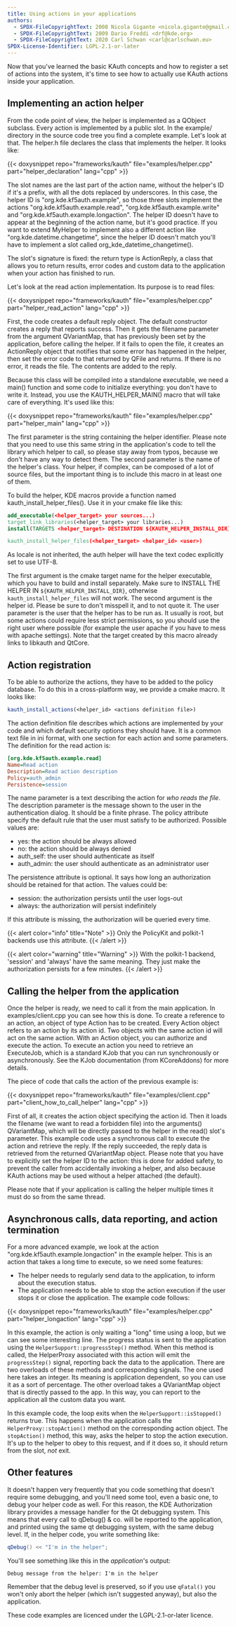 ```yaml
---
title: Using actions in your applications
authors:
  - SPDX-FileCopyrightText: 2008 Nicola Gigante <nicola.gigante@gmail.com>
  - SPDX-FileCopyrightText: 2009 Dario Freddi <drf@kde.org>
  - SPDX-FileCopyrightText: 2020 Carl Schwan <carl@carlschwan.eu>
SPDX-License-Identifier: LGPL-2.1-or-later
---
```


Now that you've learned the basic KAuth concepts and how to register
a set of actions into the system, it's time to see how to actually
use KAuth actions inside your application.

## Implementing an action helper

From the code point of view, the helper is implemented as a QObject subclass.
Every action is implemented by a public slot. In the example/ directory in the
source code tree you find a complete example. Let's look at that. The
helper.h file declares the class that implements the helper. It looks like:

{{< doxysnippet repo="frameworks/kauth" file="examples/helper.cpp" part="helper_declaration" lang="cpp" >}}

The slot names are the last part of the action name, without the helper's ID if
it's a prefix, with all the dots replaced by underscores. In this case, the
helper ID is "org.kde.kf5auth.example", so those three slots implement the
actions "org.kde.kf5auth.example.read", "org.kde.kf5auth.example.write" and
"org.kde.kf5auth.example.longaction". The helper ID doesn't have to appear at
the beginning of the action name, but it's good practice. If you want to extend
MyHelper to implement also a different action like
"org.kde.datetime.changetime", since the helper ID doesn't match you'll have to
implement a slot called org_kde_datetime_changetime().

The slot's signature is fixed: the return type is ActionReply, a class that
allows you to return results, error codes and custom data to the application
when your action has finished to run.

Let's look at the read action implementation. Its purpose is to read files:

{{< doxysnippet repo="frameworks/kauth" file="examples/helper.cpp" part="helper_read_action" lang="cpp" >}}

First, the code creates a default reply object. The default constructor creates
a reply that reports success. Then it gets the filename parameter from the
argument QVariantMap, that has previously been set by the application, before
calling the helper. If it fails to open the file, it creates an ActionReply
object that notifies that some error has happened in the helper, then set the
error code to that returned by QFile and returns. If there is no error, it
reads the file. The contents are added to the reply.

Because this class will be compiled into a standalone executable, we need a
main() function and some code to initialize everything: you don't have to write
it. Instead, you use the KAUTH_HELPER_MAIN() macro that will take care of
everything. It's used like this:

{{< doxysnippet repo="frameworks/kauth" file="examples/helper.cpp" part="helper_main" lang="cpp" >}}

The first parameter is the string containing the helper identifier. Please note
that you need to use this same string in the application's code to tell the
library which helper to call, so please stay away from typos, because we don't
have any way to detect them. The second parameter is the name of the helper's
class.  Your helper, if complex, can be composed of a lot of source files, but
the important thing is to include this macro in at least one of them.

To build the helper, KDE macros provide a function named
kauth_install_helper_files(). Use it in your cmake file like this:

```cmake
add_executable(<helper_target> your sources...)
target_link_libraries(<helper_target> your libraries...)
install(TARGETS <helper_target> DESTINATION ${KAUTH_HELPER_INSTALL_DIR})

kauth_install_helper_files(<helper_target> <helper_id> <user>)
```

As locale is not inherited, the auth helper will have the text codec explicitly set
to use UTF-8.

The first argument is the cmake target name for the helper executable, which
you have to build and install separately. Make sure to INSTALL THE HELPER IN
`${KAUTH_HELPER_INSTALL_DIR}`, otherwise `kauth_install_helper_files` will not work. The
second argument is the helper id. Please be sure to don't misspell it, and to
not quote it. The user parameter is the user that the helper has to be run as.
It usually is root, but some actions could require less strict permissions, so
you should use the right user where possible (for example the user apache if
you have to mess with apache settings). Note that the target created by this
macro already links to libkauth and QtCore.

## Action registration

To be able to authorize the actions, they have to be added to the policy
database. To do this in a cross-platform way, we provide a cmake macro. It
looks like:

```cmake
kauth_install_actions(<helper_id> <actions definition file>)
```

The action definition file describes which actions are implemented by your code
and which default security options they should have. It is a common text file
in ini format, with one section for each action and some parameters. The
definition for the read action is:

```ini
[org.kde.kf5auth.example.read]
Name=Read action
Description=Read action description
Policy=auth_admin
Persistence=session
```

The name parameter is a text describing the action for *who reads the
file*. The description parameter is the message shown to the user in the
authentication dialog. It should be a finite phrase.  The policy attribute
specify the default rule that the user must satisfy to be authorized. Possible
values are:

- yes: the action should be always allowed
- no: the action should be always denied
- auth_self: the user should authenticate as itself
- auth_admin: the user should authenticate as an administrator user

The persistence attribute is optional. It says how long an authorization should
be retained for that action. The values could be:
- session: the authorization persists until the user logs-out
- always: the authorization will persist indefinitely

If this attribute is missing, the authorization will be queried every time.

{{< alert color="info" title="Note" >}}
Only the PolicyKit and polkit-1 backends use this attribute.
{{< /alert >}}

{{< alert color="warning" title="Warning" >}}
With the polkit-1 backend, 'session' and 'always' have the same meaning.
They just make the authorization persists for a few minutes.
{{< /alert >}}

## Calling the helper from the application

Once the helper is ready, we need to call it from the main application.
In examples/client.cpp you can see how this is done. To create a reference to
an action, an object of type Action has to be created. Every Action object
refers to an action by its action id. Two objects with the same action id will
act on the same action.  With an Action object, you can authorize and execute
the action. To execute an action you need to retrieve an ExecuteJob, which is
a standard KJob that you can run synchronously or asynchronously.
See the KJob documentation (from KCoreAddons) for more details.

The piece of code that calls the action of the previous example is:

{{< doxysnippet repo="frameworks/kauth" file="examples/client.cpp" part="client_how_to_call_helper" lang="cpp" >}}

First of all, it creates the action object specifying the action id. Then it
loads the filename (we want to read a forbidden file) into the arguments()
QVariantMap, which will be directly passed to the helper in the read() slot's
parameter. This example code uses a synchronous call to execute the action and
retrieve the reply. If the reply succeeded, the reply data is retrieved from
the returned QVariantMap object. Please note that you have
to explicitly set the helper ID to the action: this is done for added safety,
to prevent the caller from accidentally invoking a helper, and also because
KAuth actions may be used without a helper attached (the default).

Please note that if your application is calling the helper multiple times it
must do so from the same thread.

## Asynchronous calls, data reporting, and action termination

For a more advanced example, we look at the action
"org.kde.kf5auth.example.longaction" in the example helper. This is an action
that takes a long time to execute, so we need some features:
- The helper needs to regularly send data to the application, to inform about
  the execution status.
- The application needs to be able to stop the action execution if the user
  stops it or close the application.
The example code follows:

{{< doxysnippet repo="frameworks/kauth" file="examples/helper.cpp" part="helper_longaction" lang="cpp" >}}

In this example, the action is only waiting a "long" time using a loop, but we
can see some interesting line. The progress status is sent to the application
using the `HelperSupport::progressStep()` method.  When this method is called,
the HelperProxy associated with this action will emit the `progressStep()`
signal, reporting back the data to the application. There are two overloads of
these methods and corresponding signals. The one used here takes an integer.
Its meaning is application dependent, so you can use it as a sort of
percentage. The other overload takes a QVariantMap object that is directly
passed to the app. In this way, you can report to the application all the
custom data you want.

In this example code, the loop exits when the `HelperSupport::isStopped()`
returns true. This happens when the application calls the `HelperProxy::stopAction()`
method on the corresponding action object.
The `stopAction()` method, this way, asks the helper to
stop the action execution. It's up to the helper to obey to this request, and
if it does so, it should return from the slot, _not_ exit.

## Other features

It doesn't happen very frequently that you code something that doesn't require
some debugging, and you'll need some tool, even a basic one, to debug your
helper code as well. For this reason, the KDE Authorization library provides a
message handler for the Qt debugging system. This means that every call to
qDebug() & co. will be reported to the application, and printed using the same
qt debugging system, with the same debug level.  If, in the helper code, you
write something like:
```cpp
qDebug() << "I'm in the helper";
```
You'll see something like this in the <i>application</i>'s output:

```
Debug message from the helper: I'm in the helper
```

Remember that the debug level is preserved, so if you use `qFatal()` you won't
only abort the helper (which isn't suggested anyway), but also the application.



<!-- TODO ## Getting data back -->

These code examples are licenced under the LGPL-2.1-or-later licence.
